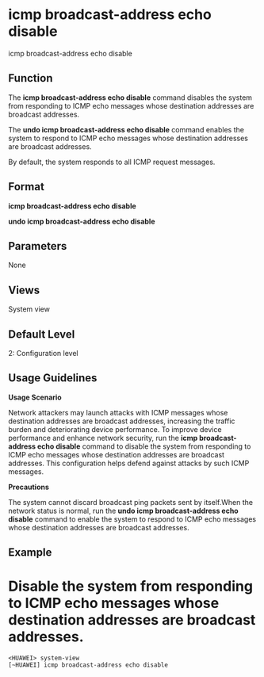 icmp broadcast-address echo disable
===================================

icmp broadcast-address echo disable

Function
--------



The **icmp broadcast-address echo disable** command disables the system from responding to ICMP echo messages whose destination addresses are broadcast addresses.

The **undo icmp broadcast-address echo disable** command enables the system to respond to ICMP echo messages whose destination addresses are broadcast addresses.



By default, the system responds to all ICMP request messages.


Format
------

**icmp broadcast-address echo disable**

**undo icmp broadcast-address echo disable**


Parameters
----------

None

Views
-----

System view


Default Level
-------------

2: Configuration level


Usage Guidelines
----------------

**Usage Scenario**



Network attackers may launch attacks with ICMP messages whose destination addresses are broadcast addresses, increasing the traffic burden and deteriorating device performance. To improve device performance and enhance network security, run the **icmp broadcast-address echo disable** command to disable the system from responding to ICMP echo messages whose destination addresses are broadcast addresses. This configuration helps defend against attacks by such ICMP messages.



**Precautions**



The system cannot discard broadcast ping packets sent by itself.When the network status is normal, run the **undo icmp broadcast-address echo disable** command to enable the system to respond to ICMP echo messages whose destination addresses are broadcast addresses.




Example
-------

# Disable the system from responding to ICMP echo messages whose destination addresses are broadcast addresses.
```
<HUAWEI> system-view
[~HUAWEI] icmp broadcast-address echo disable

```